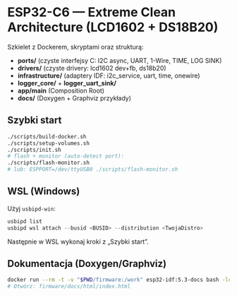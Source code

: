 # ESP32-C6 — Extreme Clean Architecture (LCD1602 + DS18B20)

Szkielet z Dockerem, skryptami oraz strukturą:
- **ports/** (czyste interfejsy C: I2C async, UART, 1-Wire, TIME, LOG SINK)
- **drivers/** (czyste drivery: lcd1602 dev+fb, ds18b20)
- **infrastructure/** (adaptery IDF: i2c_service, uart, time, onewire)
- **logger_core/** + **logger_uart_sink/**
- **app/main** (Composition Root)
- **docs/** (Doxygen + Graphviz przykłady)

## Szybki start
```bash
./scripts/build-docker.sh
./scripts/setup-volumes.sh
./scripts/init.sh
# flash + monitor (auto-detect port):
./scripts/flash-monitor.sh
# lub: ESPPORT=/dev/ttyUSB0 ./scripts/flash-monitor.sh
```

## WSL (Windows)
Użyj `usbipd-win`:
```powershell
usbipd list
usbipd wsl attach --busid <BUSID> --distribution <TwojaDistro>
```
Następnie w WSL wykonaj kroki z „Szybki start”.

## Dokumentacja (Doxygen/Graphviz)
```bash
docker run --rm -t -v "$PWD/firmware:/work" esp32-idf:5.3-docs bash -lc 'doxygen docs/Doxyfile'
# Otwórz: firmware/docs/html/index.html
```
